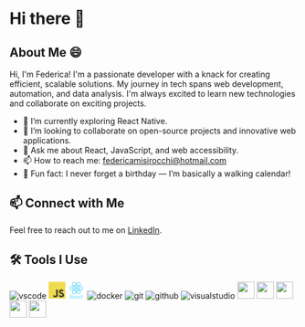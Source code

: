 # Hi there 👋

## About Me 😄

Hi, I'm Federica! I'm a passionate developer with a knack for creating efficient, scalable solutions. My journey in tech spans web development, automation, and data analysis. I'm always excited to learn new technologies and collaborate on exciting projects.

- 🌱 I’m currently exploring React Native.
- 🤝 I’m looking to collaborate on open-source projects and innovative web applications.
- 💬 Ask me about React, JavaScript, and web accessibility.
- 📫 How to reach me: <federicamisirocchi@hotmail.com>
- 🎉 Fun fact: I never forget a birthday — I’m basically a walking calendar!

## 📫 Connect with Me

Feel free to reach out to me on [LinkedIn](https://www.linkedin.com/in/federica-misirocchi-6647b9129/).
<!-- or check out my [personal website](https://silentbob.dev). -->

## 🛠️ Tools I Use

<p align="left">
<img src="https://cdn.jsdelivr.net/gh/devicons/devicon/icons/vscode/vscode-original.svg" alt="vscode" width="30" height="30"/>
<img src="https://raw.githubusercontent.com/devicons/devicon/master/icons/javascript/javascript-original.svg" alt="javascript" width="30" height="30" />
<img src="https://raw.githubusercontent.com/devicons/devicon/master/icons/react/react-original-wordmark.svg" alt="react" width="30" height="30" />
<img src="https://cdn.jsdelivr.net/gh/devicons/devicon/icons/docker/docker-original.svg" alt="docker" width="30" height="30"/>
<img src="https://cdn.jsdelivr.net/gh/devicons/devicon/icons/git/git-original.svg" alt="git" width="30" height="30"/>
<img src="https://cdn.jsdelivr.net/gh/devicons/devicon/icons/github/github-original-wordmark.svg" alt="github" width="30" height="30"/>
<img src="https://cdn.jsdelivr.net/gh/devicons/devicon/icons/visualstudio/visualstudio-plain.svg" alt="visualstudio" width="30" height="30"/>
<img src="https://cdn.jsdelivr.net/gh/devicons/devicon@latest/icons/figma/figma-original.svg" width="30" height="30" />
<img src="https://cdn.jsdelivr.net/gh/devicons/devicon@latest/icons/nodejs/nodejs-plain-wordmark.svg" width="30" height="30"  />
<img src="https://cdn.jsdelivr.net/gh/devicons/devicon@latest/icons/npm/npm-original-wordmark.svg" width="30" height="30" />
<img src="https://cdn.jsdelivr.net/gh/devicons/devicon@latest/icons/css3/css3-plain.svg"  
width="30" height="30"/>
<img src="https://cdn.jsdelivr.net/gh/devicons/devicon@latest/icons/html5/html5-original.svg" width="30" height="30"/>
</p>
